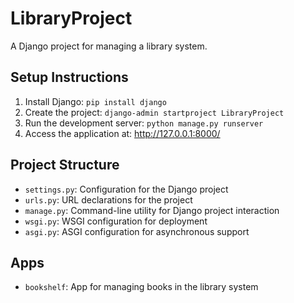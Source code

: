 # LibraryProject

A Django project for managing a library system.

## Setup Instructions

1. Install Django: `pip install django`
2. Create the project: `django-admin startproject LibraryProject`
3. Run the development server: `python manage.py runserver`
4. Access the application at: http://127.0.0.1:8000/

## Project Structure

- `settings.py`: Configuration for the Django project
- `urls.py`: URL declarations for the project
- `manage.py`: Command-line utility for Django project interaction
- `wsgi.py`: WSGI configuration for deployment
- `asgi.py`: ASGI configuration for asynchronous support

## Apps

- `bookshelf`: App for managing books in the library system
